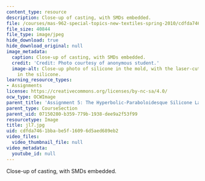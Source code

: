 ```yaml
---
content_type: resource
description: Close-up of casting, with SMDs embedded.
file: /courses/mas-962-special-topics-new-textiles-spring-2010/cdfda7461bbabe5f16096d5aed689eb2_jl7.jpg
file_size: 40844
file_type: image/jpeg
hide_download: true
hide_download_original: null
image_metadata:
  caption: Close-up of casting, with SMDs embedded.
  credit: 'Credit: Photo courtesy of anonymous student.'
  image-alt: Close-up photo of silicone in the mold, with the laser-cut fabric embedded
    in the silicone.
learning_resource_types:
- Assignments
license: https://creativecommons.org/licenses/by-nc-sa/4.0/
ocw_type: OCWImage
parent_title: 'Assignment 5: The Hyperbolic-Paraboloidesque Silicone Lamp'
parent_type: CourseSection
parent_uid: 07150280-b359-779b-1938-dee9a2f53f99
resourcetype: Image
title: jl7.jpg
uid: cdfda746-1bba-be5f-1609-6d5aed689eb2
video_files:
  video_thumbnail_file: null
video_metadata:
  youtube_id: null
---
```

Close-up of casting, with SMDs embedded.